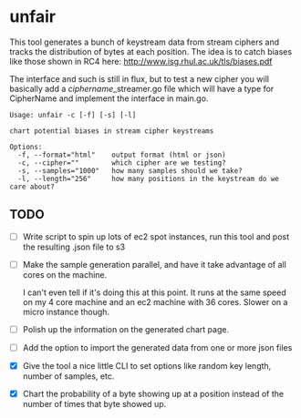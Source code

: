 # unfair

This tool generates a bunch of keystream data from stream ciphers and tracks the distribution of bytes at each position. The idea is to catch biases like those shown in RC4 here: http://www.isg.rhul.ac.uk/tls/biases.pdf

The interface and such is still in flux, but to test a new cipher you will basically add a *ciphername*\_streamer.go file which will have a type for CipherName and implement the interface in main.go.

```
Usage: unfair -c [-f] [-s] [-l]

chart potential biases in stream cipher keystreams

Options:
  -f, --format="html"    output format (html or json)
  -c, --cipher=""        which cipher are we testing?
  -s, --samples="1000"   how many samples should we take?
  -l, --length="256"     how many positions in the keystream do we care about?
```

## TODO

* [ ] Write script to spin up lots of ec2 spot instances, run this tool and post the resulting .json file to s3
* [ ] Make the sample generation parallel, and have it take advantage of all cores on the machine.

    I can't even tell if it's doing this at this point. It runs at the same speed on my 4 core machine and an ec2 machine with 36 cores. Slower on a micro instance though.

* [ ] Polish up the information on the generated chart page.
* [ ] Add the option to import the generated data from one or more json files
* [X] Give the tool a nice little CLI to set options like random key length, number of samples, etc.
* [X] Chart the probability of a byte showing up at a position instead of the number of times that byte showed up.
